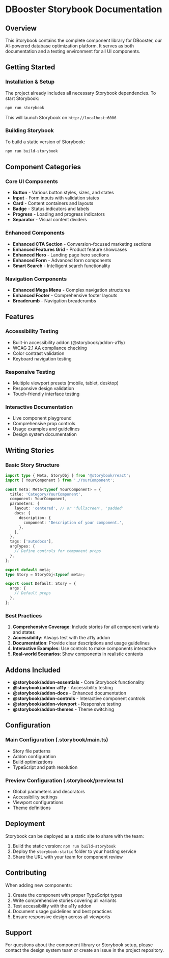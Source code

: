 
# DBooster Storybook Documentation

## Overview

This Storybook contains the complete component library for DBooster, our AI-powered database optimization platform. It serves as both documentation and a testing environment for all UI components.

## Getting Started

### Installation & Setup

The project already includes all necessary Storybook dependencies. To start Storybook:

```bash
npm run storybook
```

This will launch Storybook on `http://localhost:6006`

### Building Storybook

To build a static version of Storybook:

```bash
npm run build-storybook
```

## Component Categories

### Core UI Components
- **Button** - Various button styles, sizes, and states
- **Input** - Form inputs with validation states
- **Card** - Content containers and layouts
- **Badge** - Status indicators and labels
- **Progress** - Loading and progress indicators
- **Separator** - Visual content dividers

### Enhanced Components
- **Enhanced CTA Section** - Conversion-focused marketing sections
- **Enhanced Features Grid** - Product feature showcases
- **Enhanced Hero** - Landing page hero sections
- **Enhanced Form** - Advanced form components
- **Smart Search** - Intelligent search functionality

### Navigation Components
- **Enhanced Mega Menu** - Complex navigation structures
- **Enhanced Footer** - Comprehensive footer layouts
- **Breadcrumb** - Navigation breadcrumbs

## Features

### Accessibility Testing
- Built-in accessibility addon (@storybook/addon-a11y)
- WCAG 2.1 AA compliance checking
- Color contrast validation
- Keyboard navigation testing

### Responsive Testing
- Multiple viewport presets (mobile, tablet, desktop)
- Responsive design validation
- Touch-friendly interface testing

### Interactive Documentation
- Live component playground
- Comprehensive prop controls
- Usage examples and guidelines
- Design system documentation

## Writing Stories

### Basic Story Structure

```typescript
import type { Meta, StoryObj } from '@storybook/react';
import { YourComponent } from './YourComponent';

const meta: Meta<typeof YourComponent> = {
  title: 'Category/YourComponent',
  component: YourComponent,
  parameters: {
    layout: 'centered', // or 'fullscreen', 'padded'
    docs: {
      description: {
        component: 'Description of your component.',
      },
    },
  },
  tags: ['autodocs'],
  argTypes: {
    // Define controls for component props
  },
};

export default meta;
type Story = StoryObj<typeof meta>;

export const Default: Story = {
  args: {
    // Default props
  },
};
```

### Best Practices

1. **Comprehensive Coverage**: Include stories for all component variants and states
2. **Accessibility**: Always test with the a11y addon
3. **Documentation**: Provide clear descriptions and usage guidelines
4. **Interactive Examples**: Use controls to make components interactive
5. **Real-world Scenarios**: Show components in realistic contexts

## Addons Included

- **@storybook/addon-essentials** - Core Storybook functionality
- **@storybook/addon-a11y** - Accessibility testing
- **@storybook/addon-docs** - Enhanced documentation
- **@storybook/addon-controls** - Interactive component controls
- **@storybook/addon-viewport** - Responsive testing
- **@storybook/addon-themes** - Theme switching

## Configuration

### Main Configuration (.storybook/main.ts)
- Story file patterns
- Addon configuration
- Build optimizations
- TypeScript and path resolution

### Preview Configuration (.storybook/preview.ts)
- Global parameters and decorators
- Accessibility settings
- Viewport configurations
- Theme definitions

## Deployment

Storybook can be deployed as a static site to share with the team:

1. Build the static version: `npm run build-storybook`
2. Deploy the `storybook-static` folder to your hosting service
3. Share the URL with your team for component review

## Contributing

When adding new components:

1. Create the component with proper TypeScript types
2. Write comprehensive stories covering all variants
3. Test accessibility with the a11y addon
4. Document usage guidelines and best practices
5. Ensure responsive design across all viewports

## Support

For questions about the component library or Storybook setup, please contact the design system team or create an issue in the project repository.
